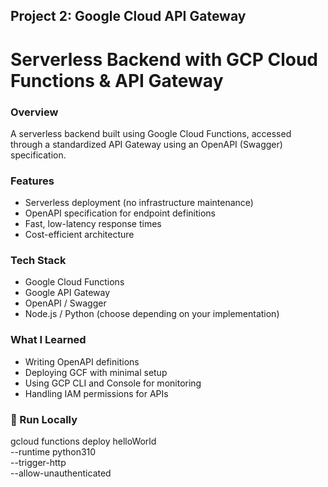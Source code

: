 
##  Project 2: Google Cloud API Gateway

# Serverless Backend with GCP Cloud Functions & API Gateway

### Overview
A serverless backend built using Google Cloud Functions, accessed through a standardized API Gateway using an OpenAPI (Swagger) specification.

### Features
- Serverless deployment (no infrastructure maintenance)
- OpenAPI specification for endpoint definitions
- Fast, low-latency response times
- Cost-efficient architecture

### Tech Stack
- Google Cloud Functions
- Google API Gateway
- OpenAPI / Swagger
- Node.js / Python (choose depending on your implementation)

### What I Learned
- Writing OpenAPI definitions
- Deploying GCF with minimal setup
- Using GCP CLI and Console for monitoring
- Handling IAM permissions for APIs

### 📂 Run Locally
gcloud functions deploy helloWorld \
--runtime python310 \
--trigger-http \
--allow-unauthenticated
